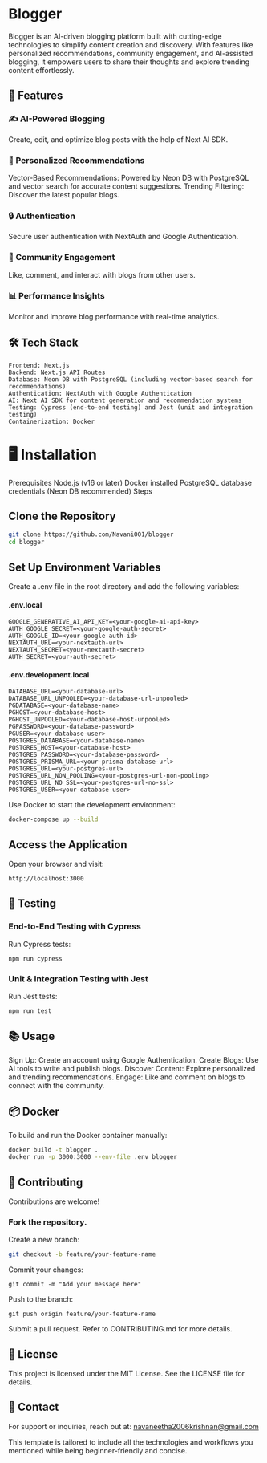 # Blogger
Blogger is an AI-driven blogging platform built with cutting-edge technologies to simplify content creation and discovery. With features like personalized recommendations, community engagement, and AI-assisted blogging, it empowers users to share their thoughts and explore trending content effortlessly.

## 🚀 Features
### ✍️ AI-Powered Blogging
Create, edit, and optimize blog posts with the help of Next AI SDK.
### 🌟 Personalized Recommendations
Vector-Based Recommendations: Powered by Neon DB with PostgreSQL and vector search for accurate content suggestions.
Trending Filtering: Discover the latest popular blogs.
### 🔒 Authentication
Secure user authentication with NextAuth and Google Authentication.
### 💬 Community Engagement
Like, comment, and interact with blogs from other users.
### 📊 Performance Insights
Monitor and improve blog performance with real-time analytics.
## 🛠️ Tech Stack
```
Frontend: Next.js
Backend: Next.js API Routes
Database: Neon DB with PostgreSQL (including vector-based search for recommendations)
Authentication: NextAuth with Google Authentication
AI: Next AI SDK for content generation and recommendation systems
Testing: Cypress (end-to-end testing) and Jest (unit and integration testing)
Containerization: Docker
```
# 🖥️ Installation
Prerequisites
Node.js (v16 or later)
Docker installed
PostgreSQL database credentials (Neon DB recommended)
Steps
## Clone the Repository
```bash
git clone https://github.com/Navani001/blogger
cd blogger
```

## Set Up Environment Variables
Create a .env file in the root directory and add the following variables:
#### .env.local
```
GOOGLE_GENERATIVE_AI_API_KEY=<your-google-ai-api-key>
AUTH_GOOGLE_SECRET=<your-google-auth-secret>
AUTH_GOOGLE_ID=<your-google-auth-id>
NEXTAUTH_URL=<your-nextauth-url>
NEXTAUTH_SECRET=<your-nextauth-secret>
AUTH_SECRET=<your-auth-secret>
```

#### .env.development.local
```
DATABASE_URL=<your-database-url>
DATABASE_URL_UNPOOLED=<your-database-url-unpooled>
PGDATABASE=<your-database-name>
PGHOST=<your-database-host>
PGHOST_UNPOOLED=<your-database-host-unpooled>
PGPASSWORD=<your-database-password>
PGUSER=<your-database-user>
POSTGRES_DATABASE=<your-database-name>
POSTGRES_HOST=<your-database-host>
POSTGRES_PASSWORD=<your-database-password>
POSTGRES_PRISMA_URL=<your-prisma-database-url>
POSTGRES_URL=<your-postgres-url>
POSTGRES_URL_NON_POOLING=<your-postgres-url-non-pooling>
POSTGRES_URL_NO_SSL=<your-postgres-url-no-ssl>
POSTGRES_USER=<your-database-user>
```
Use Docker to start the development environment:

```bash
docker-compose up --build
```

## Access the Application
Open your browser and visit:

```bash
http://localhost:3000
```
## 🧪 Testing
### End-to-End Testing with Cypress
Run Cypress tests:

```
npm run cypress
```
### Unit & Integration Testing with Jest
Run Jest tests:
```
npm run test
```
## 📚 Usage
Sign Up: Create an account using Google Authentication.
Create Blogs: Use AI tools to write and publish blogs.
Discover Content: Explore personalized and trending recommendations.
Engage: Like and comment on blogs to connect with the community.
## 📦 Docker
To build and run the Docker container manually:
```bash
docker build -t blogger .  
docker run -p 3000:3000 --env-file .env blogger  
```

## 🤝 Contributing
Contributions are welcome!

### Fork the repository.
Create a new branch:
```bash
git checkout -b feature/your-feature-name
```
Commit your changes:
```
git commit -m "Add your message here"
```
Push to the branch:
```
git push origin feature/your-feature-name
```

Submit a pull request.
Refer to CONTRIBUTING.md for more details.

## 📄 License
This project is licensed under the MIT License. See the LICENSE file for details.

## 📧 Contact
For support or inquiries, reach out at:
navaneetha2006krishnan@gmail.com

This template is tailored to include all the technologies and workflows you mentioned while being beginner-friendly and concise.

